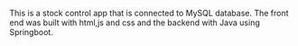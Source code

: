 This is a stock control app that is connected to MySQL database. The front end was built with html,js and css and the backend with Java using Springboot.
